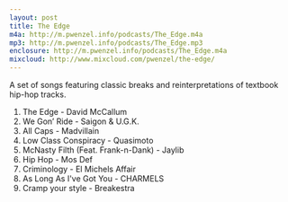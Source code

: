 ```yaml
---
layout: post
title: The Edge
m4a: http://m.pwenzel.info/podcasts/The_Edge.m4a
mp3: http://m.pwenzel.info/podcasts/The_Edge.mp3
enclosure: http://m.pwenzel.info/podcasts/The_Edge.m4a
mixcloud: http://www.mixcloud.com/pwenzel/the-edge/
---
```


A set of songs featuring classic breaks and reinterpretations of textbook hip-hop tracks.

1. The Edge - David McCallum
2. We Gon’ Ride - Saigon & U.G.K.
3. All Caps - Madvillain
4. Low Class Conspiracy - Quasimoto
5. McNasty Filth (Feat. Frank-n-Dank) - Jaylib
6. Hip Hop - Mos Def
7. Criminology - El Michels Affair
8. As Long As I've Got You - CHARMELS
9. Cramp your style - Breakestra